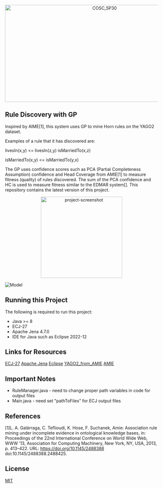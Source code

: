 <p align="center"><img src="https://socialify.git.ci/G-Grossi/COSC_5P30/image?description=1&font=Jost&language=1&name=1&owner=1&pattern=Plus&theme=Light" alt="COSC_5P30" width="640" height="320" /></p>

## Rule Discovery with GP

Inspired by AIME[1], this system uses GP to mine Horn rules on the YAGO2 dataset. 

Examples of a rule that it has discovered are:

livesIn(x,y) <= livesIn(z,y) isMarriedTo(x,z)

isMarriedTo(x,y) <=  isMarriedTo(y,x)

The GP uses confidence scores such as PCA (Partial Completeness Assumption) confidence and Head Coverage from AMIE[1] to measure fitness (quality) of rules discovered.
The sum of the PCA confidence and HC is used to measure fitness similar to the EDMAR system[]. 
This repository contains the latest version of this project. 

<p align="center" ><img src="https://imgur.com/26rqKeJ.png" alt="project-screenshot" width="268" height="268/"> </p>

![Model](https://imgur.com/26rqKeJ.png)

## Running this Project

The following is required to run this project: 
* Java >= 8
* ECJ-27 
* Apache Jena 4.7.0
* IDE for Java such as Eclipse 2022-12

## Links for Resources

[ECJ-27](https://cs.gmu.edu/~eclab/projects/ecj/)
[Apache Jena](https://jena.apache.org/download/index.cgi)
[Eclipse](https://www.eclipse.org/downloads/packages/release/2022-12/r/eclipse-ide-java-developers)
[YAGO2_from_AMIE](https://www.mpi-inf.mpg.de/departments/databases-and-information-systems/research/yago-naga/amie)
[AMIE](https://github.com/dig-team/amie)

## Important Notes
* RuleManager.java - need to change proper path variables in code for output files
* Main.java  	 - need set "pathToFiles" for ECJ output files

## References
[1]L. A. Galárraga, C. Teflioudi, K. Hose, F. Suchanek, Amie: Association rule mining under incomplete evidence in ontological knowledge bases, 
in: Proceedings of the 22nd International Conference on World Wide Web, WWW ’13, Association for Computing Machinery, 
New York, NY, USA, 2013, p. 413–422. URL: https://doi.org/10.1145/2488388 doi:10.1145/2488388.2488425.

## License
[MIT](https://choosealicense.com/licenses/mit/)
